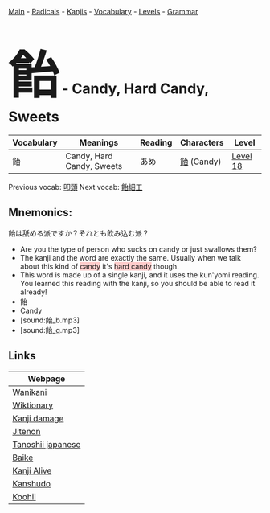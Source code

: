 <style> bigfont {font-size: 100px}</style>
[Main](../README.md) -
[Radicals](../radicals.md) -
[Kanjis](../kanjis.md) -
[Vocabulary](../vocabulary.md) -
[Levels](../levels.md) -
[Grammar](../grammar.md)
# <bigfont> 飴</bigfont> - Candy, Hard Candy, Sweets 

| Vocabulary | Meanings | Reading | Characters | Level |
| --- | --- | --- | --- | --- |
| 飴 | Candy, Hard Candy, Sweets | あめ |  [飴](../kanjis/飴.md) (Candy) | [Level 18](../levels/wk_level18.md) |

Previous vocab: [叩頭](叩頭.md) Next vocab: [飴細工](飴細工.md) 

## Mnemonics:
飴は舐める派ですか？それとも飲み込む派？
* Are you the type of person who sucks on candy or just swallows them?
* The kanji and the word are exactly the same. Usually when we talk about this kind of <span style="background-color:#ffcccb"> candy</span> it's <span style="background-color:#ffcccb"> hard candy</span> though.
* This word is made up of a single kanji, and it uses the kun'yomi reading. You learned this reading with the kanji, so you should be able to read it already!
* 飴
* Candy
* [sound:飴_b.mp3]
* [sound:飴_g.mp3]


## Links 

| Webpage |
| --- |
| [Wanikani          ](https://www.wanikani.com/kanji/飴) |
| [Wiktionary        ](https://en.wiktionary.org/wiki/飴) |
| [Kanji damage      ](http://www.kanjidamage.com/kanji/search?utf8=✓&q=飴) |
| [Jitenon           ](https://jitenon.com/kanji/飴) |
| [Tanoshii japanese ](https://www.tanoshiijapanese.com/dictionary/kanji.cfm?k=飴) |
| [Baike             ](https://baike.baidu.com/item/飴) |
| [Kanji Alive       ](https://app.kanjialive.com/飴) |
| [Kanshudo          ](https://www.kanshudo.com/searchmn?q=飴) |
| [Koohii            ](https://kanji.koohii.com/study/kanji/飴) |
